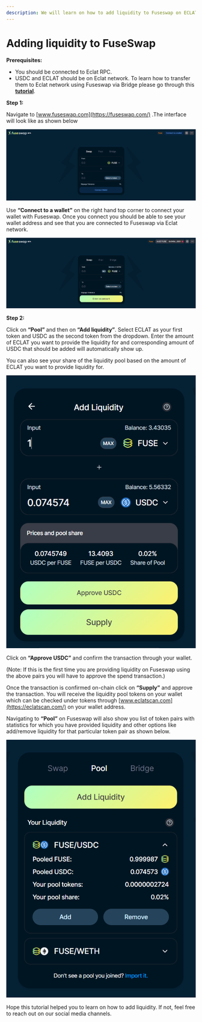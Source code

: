 ```yaml
---
description: We will learn on how to add liquidity to Fuseswap on ECLAT/USDC pair.
---
```


# Adding liquidity to FuseSwap

**Prerequisites:**

* You should be connected to Eclat RPC.
* USDC and ECLAT should be on Eclat network. To learn how to transfer them to Eclat network using Fuseswap via Bridge please go through this [**tutorial**](https://docs.eclatscan.com/the-fuse-chain/token-bridges/transfer-fuse-using-bridge-on-fuseswap).

**Step 1:**

Navigate to [www.fuseswap.com](https://fuseswap.com/) .The interface will look like as shown below

![](../../.gitbook/assets/0%20%287%29.png)

Use **“Connect to a wallet”** on the right hand top corner to connect your wallet with Fuseswap. Once you connect you should be able to see your wallet address and see that you are connected to Fuseswap via Eclat network.

![](../../.gitbook/assets/1%20%2810%29.png)

  
**Step 2:**

Click on **“Pool”** and then on **“Add liquidity”**. Select ECLAT as your first token and USDC as the second token from the dropdown. Enter the amount of ECLAT you want to provide the liquidity for and corresponding amount of USDC that should be added will automatically show up.

You can also see your share of the liquidity pool based on the amount of ECLAT you want to provide liquidity for.

![](../../.gitbook/assets/2%20%2810%29.png)

Click on **“Approve USDC”** and confirm the transaction through your wallet.

\(Note: If this is the first time you are providing liquidity on Fuseswap using the above pairs you will have to approve the spend transaction.\)

Once the transaction is confirmed on-chain click on **“Supply”** and approve the transaction. You will receive the liquidity pool tokens on your wallet which can be checked under tokens through [www.eclatscan.com](https://eclatscan.com/) on your wallet address.

Navigating to **“Pool”** on Fuseswap will also show you list of token pairs with statistics for which you have provided liquidity and other options like add/remove liquidity for that particular token pair as shown below.

![](../../.gitbook/assets/3%20%289%29.png)

Hope this tutorial helped you to learn on how to add liquidity. If not, feel free to reach out on our social media channels.

